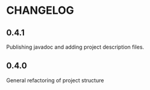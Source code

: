 # CHANGELOG

## 0.4.1

Publishing javadoc and adding project description files.

## 0.4.0 

General refactoring of project structure